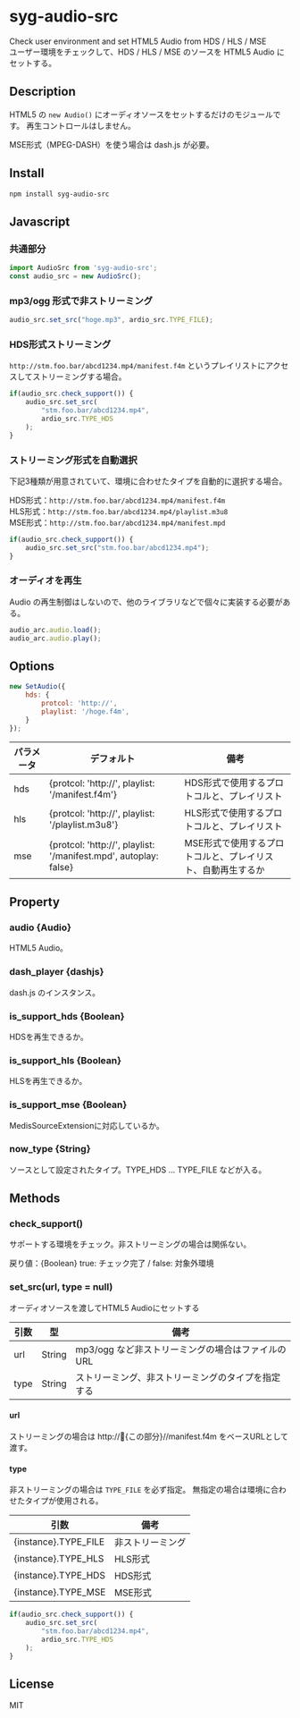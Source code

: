 # syg-audio-src

Check user environment and set HTML5 Audio from HDS / HLS / MSE<br>
ユーザー環境をチェックして、HDS / HLS / MSE のソースを HTML5 Audio にセットする。

## Description

HTML5 の `new Audio()` にオーディオソースをセットするだけのモジュールです。
再生コントロールはしません。

MSE形式（MPEG-DASH）を使う場合は dash.js が必要。

## Install
```sh
npm install syg-audio-src
```

## Javascript

### 共通部分
```JavaScript
import AudioSrc from 'syg-audio-src';
const audio_src = new AudioSrc();
```

### mp3/ogg 形式で非ストリーミング
```JavaScript
audio_src.set_src("hoge.mp3", ardio_src.TYPE_FILE);
```

### HDS形式ストリーミング
`http://stm.foo.bar/abcd1234.mp4/manifest.f4m` というプレイリストにアクセスしてストリーミングする場合。

```JavaScript
if(audio_src.check_support()) {
    audio_src.set_src(
        "stm.foo.bar/abcd1234.mp4",
        ardio_src.TYPE_HDS
    );
}
```

### ストリーミング形式を自動選択
下記3種類が用意されていて、環境に合わせたタイプを自動的に選択する場合。

HDS形式：`http://stm.foo.bar/abcd1234.mp4/manifest.f4m`<br>
HLS形式：`http://stm.foo.bar/abcd1234.mp4/playlist.m3u8`<br>
MSE形式：`http://stm.foo.bar/abcd1234.mp4/manifest.mpd` <br>

```JavaScript
if(audio_src.check_support()) {
    audio_src.set_src("stm.foo.bar/abcd1234.mp4");
}
```

### オーディオを再生
Audio の再生制御はしないので、他のライブラリなどで個々に実装する必要がある。

```JavaScript
audio_arc.audio.load();
audio_arc.audio.play();
```


## Options

```JavaScript
new SetAudio({
    hds: {
        protcol: 'http://',
        playlist: '/hoge.f4m',
    }
});
```

| パラメータ | デフォルト | 備考 |
| ---- | ---- | ---- |
| hds | {protcol: 'http://', playlist: '/manifest.f4m'} | HDS形式で使用するプロトコルと、プレイリスト |
| hls | {protcol: 'http://', playlist: '/playlist.m3u8'} | HLS形式で使用するプロトコルと、プレイリスト |
| mse | {protcol: 'http://', playlist: '/manifest.mpd', autoplay: false} | MSE形式で使用するプロトコルと、プレイリスト、自動再生するか |


## Property

### audio {Audio}
HTML5 Audio。

### dash_player {dashjs}
dash.js のインスタンス。

### is_support_hds {Boolean}
HDSを再生できるか。

### is_support_hls {Boolean}
HLSを再生できるか。

### is_support_mse {Boolean}
MedisSourceExtensionに対応しているか。

### now_type {String}
ソースとして設定されたタイプ。TYPE_HDS ... TYPE_FILE などが入る。


## Methods

### check_support()
サポートする環境をチェック。非ストリーミングの場合は関係ない。

戻り値：{Boolean} true: チェック完了 / false: 対象外環境

### set_src(url, type = null)
オーディオソースを渡してHTML5 Audioにセットする

| 引数 | 型 | 備考 |
| ---- | ---- | --- |
| url | String | mp3/ogg など非ストリーミングの場合はファイルのURL |
| type | String | ストリーミング、非ストリーミングのタイプを指定する |

#### url
ストリーミングの場合は http://{この部分}//manifest.f4m をベースURLとして渡す。

#### type
非ストリーミングの場合は `TYPE_FILE` を必ず指定。
無指定の場合は環境に合わせたタイプが使用される。

| 引数 | 備考 |
| ---- | --- |
| {instance}.TYPE_FILE | 非ストリーミング |
| {instance}.TYPE_HLS | HLS形式 |
| {instance}.TYPE_HDS | HDS形式 |
| {instance}.TYPE_MSE | MSE形式 |

```JavaScript
if(audio_src.check_support()) {
    audio_src.set_src(
        "stm.foo.bar/abcd1234.mp4",
        ardio_src.TYPE_HDS
    );
}
```


## License
MIT